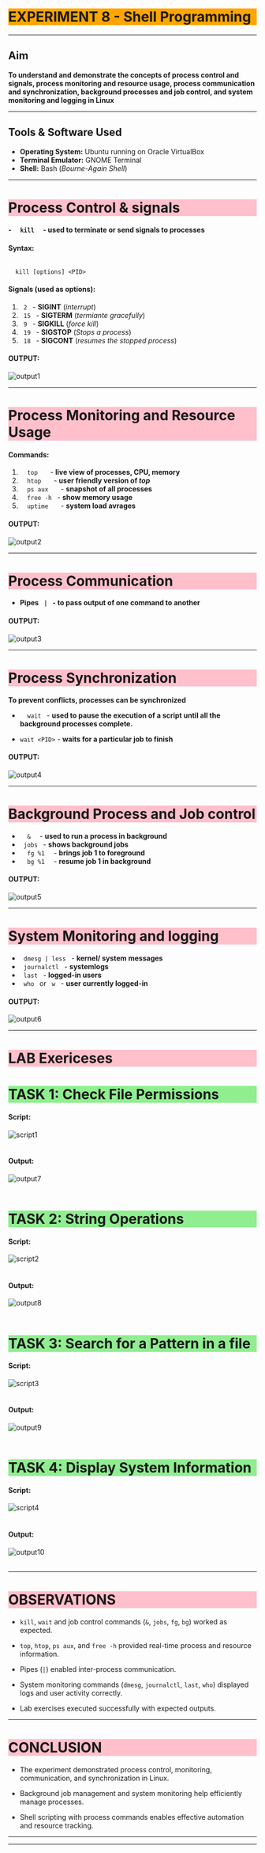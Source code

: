 # <h1 style="background-color: orange;"> EXPERIMENT 8 - Shell Programming</h1>

---------------------------------------------------------------------------
## Aim
   **To understand and demonstrate the concepts of process control and signals, process monitoring and resource usage, process communication and synchronization, background processes and job control, and system monitoring and logging in Linux**

---------------------------------------------------------------------------
## Tools & Software Used 
- **Operating System:** Ubuntu running on Oracle VirtualBox  
- **Terminal Emulator:** GNOME Terminal 
- **Shell:** Bash (*Bourne-Again Shell*)

---------------------------------------------------------------------------
## <h1 style="background-color: pink;">Process Control & signals</h1>
 #### - `   kill   ` - used to terminate or send signals to processes
 
 #### Syntax:
 ````

   kill [options] <PID>

 ````
  #### Signals (used as options):
   1. `  2  ` - **SIGINT** (*interrupt*)
   2. `  15  ` - **SIGTERM** (*termiante gracefully*)
   3. `  9  ` - **SIGKILL** (*force kill*)
   4. `  19  ` - **SIGSTOP** (*Stops a process*)
   5. `  18  ` - **SIGCONT** (*resumes the stopped process*)

 #### OUTPUT:

 ![output1](images/801.png)

---------------------------------------------------------------------------
## <h1 style="background-color: pink;">Process Monitoring and Resource Usage</h1>

 #### Commands:
 1. `   top    ` - **live view of processes, CPU, memory**
 2. `   htop    ` - **user friendly version of *top***
 3. `   ps aux    ` - **snapshot of all processes**
 4. `   free -h  ` - **show memory usage**
 5. `   uptime    ` - **system load avrages**

 #### OUTPUT:
 ![output2](images/802.png)

---------------------------------------------------------------------------
## <h1 style="background-color: pink;">Process Communication</h1>
 
- **Pipes `  |  ` - to pass output of one command to another**

 #### OUTPUT:
 ![output3](images/803.png)

---------------------------------------------------------------------------
## <h1 style="background-color: pink;">Process Synchronization</h1>
  **To prevent conflicts, processes can be synchronized**
  - `   wait  ` - **used to pause the execution of a script until all the background processes complete.**

  - ` wait <PID> ` - **waits for a particular job to finish**

#### OUTPUT:
![output4](images/804.png)

---------------------------------------------------------------------------
## <h1 style="background-color: pink;">Background Process and Job control</h1>

 - `   &   ` - **used to run a process in background**
 - `  jobs  ` - **shows background jobs**
 - `   fg %1   ` - **brings job 1 to foreground**
 - `   bg %1   ` - **resume job 1 in background**

 #### OUTPUT:
 ![output5](images/805.png)

---------------------------------------------------------------------------
## <h1 style="background-color: pink;">System Monitoring and logging</h1>

 - `  dmesg | less  ` - **kernel/ system messages**
 - `  journalctl  ` - **systemlogs**
 - `  last  ` - **logged-in users**
 - `  who  `  or  `  w  ` - **user currently logged-in**

#### OUTPUT:
![output6](images/806.png)

---------------------------------------------------------------------------
## <h1 style="background-color: pink;">LAB Exericeses</h1>
### <h1 style="background-color: lightgreen;">TASK 1: Check File Permissions</h1>
   #### Script:
   ![script1](images/807.png)<br><br>
  
   #### Output:
   ![output7](images/808.png)<br><br>

### <h1 style="background-color: lightgreen;">TASK 2: String Operations</h1>
   #### Script:
   ![script2](images/809.png)<br><br>
  
   #### Output:
   ![output8](images/810.png)<br><br>

### <h1 style="background-color: lightgreen;">TASK 3: Search for a Pattern in a file</h1>
   #### Script:
   ![script3](images/811.png)<br><br>
  
   #### Output:
   ![output9](images/812.png)<br><br>

### <h1 style="background-color: lightgreen;">TASK 4: Display System Information</h1>
   #### Script:
   ![script4](images/813.png)<br><br>
  
   #### Output:
   ![output10](images/814.png)<br><br>

---------------------------------------------------------------------------
## <h1 style="background-color: pink;"> OBSERVATIONS</h1>

 - `kill`, `wait` and job control commands (`&`, `jobs`, `fg`, `bg`) worked as expected.

 - `top`, `htop`, `ps aux`, and `free -h` provided real-time process and resource information.

 - Pipes (`|`) enabled inter-process communication.

 - System monitoring commands (`dmesg`, `journalctl`, `last`, `who`) displayed logs and user activity correctly.

 - Lab exercises executed successfully with expected outputs.
 
---------------------------------------------------------------------------
## <h1 style="background-color: pink;"> CONCLUSION</h1> 

- The experiment demonstrated process control, monitoring, communication, and synchronization in Linux.

- Background job management and system monitoring help efficiently manage processes.

- Shell scripting with process commands enables effective automation and resource tracking.

---------------------------------------------------------------------------
---------------------------------------------------------------------------
